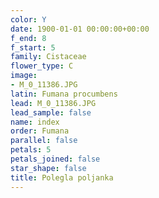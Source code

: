 ```yaml
---
color: Y
date: 1900-01-01 00:00:00+00:00
f_end: 8
f_start: 5
family: Cistaceae
flower_type: C
image:
- M_0_11386.JPG
latin: Fumana procumbens
lead: M_0_11386.JPG
lead_sample: false
name: index
order: Fumana
parallel: false
petals: 5
petals_joined: false
star_shape: false
title: Polegla poljanka
---
```


